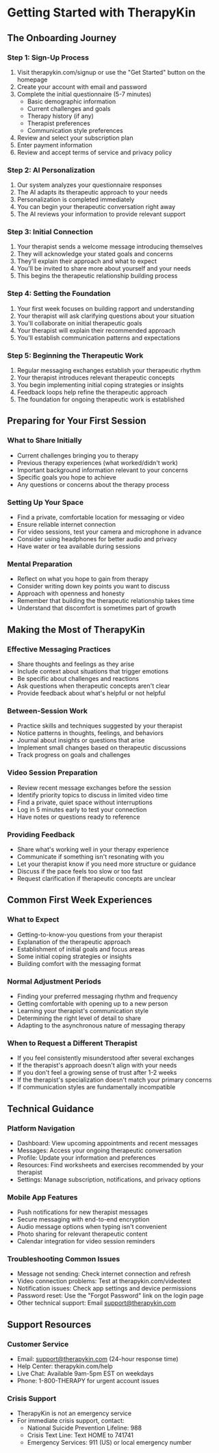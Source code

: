 # Getting Started with TherapyKin

## The Onboarding Journey

### Step 1: Sign-Up Process
1. Visit therapykin.com/signup or use the "Get Started" button on the homepage
2. Create your account with email and password
3. Complete the initial questionnaire (5-7 minutes)
   - Basic demographic information
   - Current challenges and goals
   - Therapy history (if any)
   - Therapist preferences
   - Communication style preferences
4. Review and select your subscription plan
5. Enter payment information
6. Review and accept terms of service and privacy policy

### Step 2: AI Personalization
1. Our system analyzes your questionnaire responses
2. The AI adapts its therapeutic approach to your needs
3. Personalization is completed immediately
4. You can begin your therapeutic conversation right away
5. The AI reviews your information to provide relevant support

### Step 3: Initial Connection
1. Your therapist sends a welcome message introducing themselves
2. They will acknowledge your stated goals and concerns
3. They'll explain their approach and what to expect
4. You'll be invited to share more about yourself and your needs
5. This begins the therapeutic relationship building process

### Step 4: Setting the Foundation
1. Your first week focuses on building rapport and understanding
2. Your therapist will ask clarifying questions about your situation
3. You'll collaborate on initial therapeutic goals
4. Your therapist will explain their recommended approach
5. You'll establish communication patterns and expectations

### Step 5: Beginning the Therapeutic Work
1. Regular messaging exchanges establish your therapeutic rhythm
2. Your therapist introduces relevant therapeutic concepts
3. You begin implementing initial coping strategies or insights
4. Feedback loops help refine the therapeutic approach
5. The foundation for ongoing therapeutic work is established

## Preparing for Your First Session

### What to Share Initially
- Current challenges bringing you to therapy
- Previous therapy experiences (what worked/didn't work)
- Important background information relevant to your concerns
- Specific goals you hope to achieve
- Any questions or concerns about the therapy process

### Setting Up Your Space
- Find a private, comfortable location for messaging or video
- Ensure reliable internet connection
- For video sessions, test your camera and microphone in advance
- Consider using headphones for better audio and privacy
- Have water or tea available during sessions

### Mental Preparation
- Reflect on what you hope to gain from therapy
- Consider writing down key points you want to discuss
- Approach with openness and honesty
- Remember that building the therapeutic relationship takes time
- Understand that discomfort is sometimes part of growth

## Making the Most of TherapyKin

### Effective Messaging Practices
- Share thoughts and feelings as they arise
- Include context about situations that trigger emotions
- Be specific about challenges and reactions
- Ask questions when therapeutic concepts aren't clear
- Provide feedback about what's helpful or not helpful

### Between-Session Work
- Practice skills and techniques suggested by your therapist
- Notice patterns in thoughts, feelings, and behaviors
- Journal about insights or questions that arise
- Implement small changes based on therapeutic discussions
- Track progress on goals and challenges

### Video Session Preparation
- Review recent message exchanges before the session
- Identify priority topics to discuss in limited video time
- Find a private, quiet space without interruptions
- Log in 5 minutes early to test your connection
- Have notes or questions ready to reference

### Providing Feedback
- Share what's working well in your therapy experience
- Communicate if something isn't resonating with you
- Let your therapist know if you need more structure or guidance
- Discuss if the pace feels too slow or too fast
- Request clarification if therapeutic concepts are unclear

## Common First Week Experiences

### What to Expect
- Getting-to-know-you questions from your therapist
- Explanation of the therapeutic approach
- Establishment of initial goals and focus areas
- Some initial coping strategies or insights
- Building comfort with the messaging format

### Normal Adjustment Periods
- Finding your preferred messaging rhythm and frequency
- Getting comfortable with opening up to a new person
- Learning your therapist's communication style
- Determining the right level of detail to share
- Adapting to the asynchronous nature of messaging therapy

### When to Request a Different Therapist
- If you feel consistently misunderstood after several exchanges
- If the therapist's approach doesn't align with your needs
- If you don't feel a growing sense of trust after 1-2 weeks
- If the therapist's specialization doesn't match your primary concerns
- If communication styles are fundamentally incompatible

## Technical Guidance

### Platform Navigation
- Dashboard: View upcoming appointments and recent messages
- Messages: Access your ongoing therapeutic conversation
- Profile: Update your information and preferences
- Resources: Find worksheets and exercises recommended by your therapist
- Settings: Manage subscription, notifications, and privacy options

### Mobile App Features
- Push notifications for new therapist messages
- Secure messaging with end-to-end encryption
- Audio message options when typing isn't convenient
- Photo sharing for relevant therapeutic content
- Calendar integration for video session reminders

### Troubleshooting Common Issues
- Message not sending: Check internet connection and refresh
- Video connection problems: Test at therapykin.com/videotest
- Notification issues: Check app settings and device permissions
- Password reset: Use the "Forgot Password" link on the login page
- Other technical support: Email support@therapykin.com

## Support Resources

### Customer Service
- Email: support@therapykin.com (24-hour response time)
- Help Center: therapykin.com/help
- Live Chat: Available 9am-5pm EST on weekdays
- Phone: 1-800-THERAPY for urgent account issues

### Crisis Support
- TherapyKin is not an emergency service
- For immediate crisis support, contact:
  - National Suicide Prevention Lifeline: 988
  - Crisis Text Line: Text HOME to 741741
  - Emergency Services: 911 (US) or local emergency number
